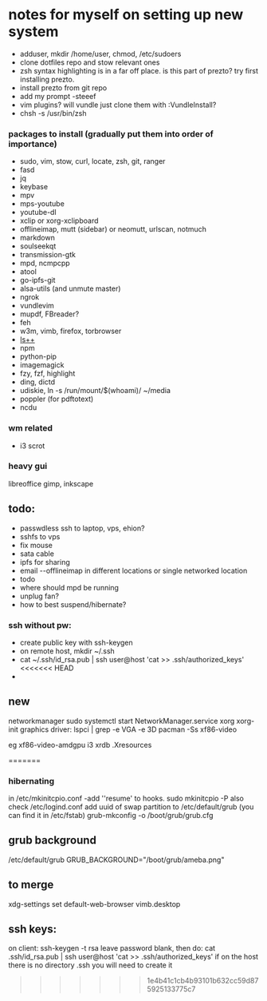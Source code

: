 # notes for myself on setting up new system



* adduser, mkdir /home/user, chmod, /etc/sudoers
* clone dotfiles repo and stow relevant ones
* zsh syntax highlighting is in a far off place.  is this part of prezto?  try first installing prezto.
* install prezto from git repo
* add my prompt -steeef
* vim plugins?  will vundle just clone them with :VundleInstall?
* chsh -s /usr/bin/zsh


### packages to install (gradually put them into order of importance)
- sudo, vim, stow, curl, locate, zsh, git, ranger
- fasd
- jq
- keybase
- mpv
- mps-youtube
- youtube-dl
- xclip or xorg-xclipboard
- offlineimap, mutt (sidebar) or neomutt, urlscan, notmuch
- markdown
- soulseekqt
- transmission-gtk
- mpd, ncmpcpp
- atool
- go-ipfs-git
- alsa-utils (and unmute master)
- ngrok
- vundlevim
- mupdf, FBreader?
- feh
- w3m, vimb, firefox, torbrowser
- [ls++](https://github.com/trapd00r/ls--)
- npm
- python-pip
- imagemagick
- fzy, fzf, highlight 
- ding, dictd
- udiskie, ln -s /run/mount/$(whoami)/ ~/media
- poppler (for pdftotext)
- ncdu

### wm related
- i3 scrot

### heavy gui
libreoffice
gimp, inkscape

## todo:
- passwdless ssh to laptop, vps, ehion?
- sshfs to vps
- fix mouse
- sata cable
- ipfs for sharing
- email --offlineimap in different locations or single networked location
- todo
- where should mpd be running
- unplug fan?
- how to best suspend/hibernate?

### ssh without pw:
* create public key with ssh-keygen
* on remote host, mkdir ~/.ssh
* cat ~/.ssh/id_rsa.pub | ssh user@host 'cat >> .ssh/authorized_keys'
<<<<<<< HEAD
*
## new 
networkmanager
sudo systemctl start NetworkManager.service
xorg
xorg-init
graphics driver:
lspci | grep -e VGA -e 3D
pacman -Ss xf86-video

eg xf86-video-amdgpu
i3
xrdb .Xresources

=======

### hibernating

in /etc/mkinitcpio.conf -add ''resume' to hooks.
sudo mkinitcpio -P 
also check /etc/logind.conf
add uuid of swap partition to /etc/default/grub (you can find it in /etc/fstab)
grub-mkconfig -o /boot/grub/grub.cfg

## grub background
/etc/default/grub
GRUB_BACKGROUND="/boot/grub/ameba.png"

## to merge
xdg-settings set default-web-browser vimb.desktop

## ssh keys:

on client: 
ssh-keygen -t rsa
leave password blank, then do:
cat .ssh/id_rsa.pub | ssh user@host 'cat >> .ssh/authorized_keys'
if on the host there is no directory .ssh you will need to create it
>>>>>>> 1e4b41c1cb4b93101b632cc59d875925133775c7
